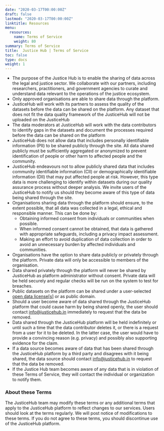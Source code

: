```yaml
---
date: "2020-03-17T00:00:00Z"
draft: false
lastmod: "2020-03-17T00:00:00Z"
linktitle: Resources
menu:
  resources:
    name: Terms of Service
    weight: 80
summary: Terms of Service
title:  Justice Hub | Terms of Service
toc: false
type: docs
weight: 1
---
```


* The purpose of the Justice Hub is to enable the sharing of data across the legal and justice sector. We collaborate with our partners, including researchers, practitioners, and government agencies to curate and understand data relevant to the operations of the justice ecosystem.
* Only approved organisations are able to share data through the platform.
* JusticeHub will work with its partners to assess the quality of the datasets before the data can be shared on the platform. Any dataset that does not fit the data quality framework of the JusticeHub will not be uploaded on the JusticeHub
* The data moderators at JusticeHub will work with the data contributors to identify gaps in the datasets and document the processes required before the data can be shared on the platform
* JusticeHub does not allow data that includes personally identifiable information (PII) to be shared publicly through the site. All data shared publicly must be sufficiently aggregated or anonymized to prevent identification of people or other harm to affected people and the community.
* JusticeHub endeavours not to allow publicly shared data that includes community identifiable information (CII) or demographically identifiable information (DII) that may put affected people at risk. However, this type data is more challenging to identify within datasets during our quality assurance process without deeper analysis. We invite users of the JusticeHub to notify us should they become aware of this type of data being shared through the site.
* Organisations sharing data through the platform should ensure, to the extent possible, that all data was collected in a legal, ethical and responsible manner. This can be done by:
  * Obtaining informed consent from individuals or communities when possible.
  * When informed consent cannot be obtained, that data is gathered with appropriate safeguards, including a privacy impact assessment.
  * Making an effort to avoid duplication of data collection in order to avoid an unnecessary burden by affected individuals and communities.
* Organisations have the option to share data publicly or privately through the platform. Private data will only be accessible to members of the organisation.
* Data shared privately through the platform will never be shared by JusticeHub as platform administrator without consent. Private data will be held securely and regular checks will be run on the system to test for breaches.
* Public datasets on the platform can be shared under a user-selected [open data license[s]](https://justicehub.in/resources/open-data-licences/) or as public domain.
* Should a user become aware of data shared through the JusticeHub platform that could cause harm by being shared openly, the user should contact [info@justicehub.in](mailto:info@justicehub.in) immediately to request that the data be removed.
* Data shared through the JusticeHub platform will be held indefinitely or until such a time that the data contributor deletes it, or there is a request from a user for it to be deleted. In the latter case, the user would have to provide a convincing reason (e.g. privacy) and possibly also supporting evidence for the claim.
* If a data source becomes aware of data that has been shared through the JusticeHub platform by a third party and disagrees with it being shared, the data source should contact [info@justicehub.in](mailto:info@justicehub.in) to request that the data be removed.
* If the Justice Hub team becomes aware of any data that is in violation of these Terms of Service, they will contact the individual or organization to notify them.

### About these Terms

The JusticeHub team may modify these terms or any additional terms that apply to the JusticeHub platform to reflect changes to our services. Users should look at the terms regularly. We will post notice of modifications to these terms. If you do not agree to these terms, you should discontinue use of the JusticeHub platform.